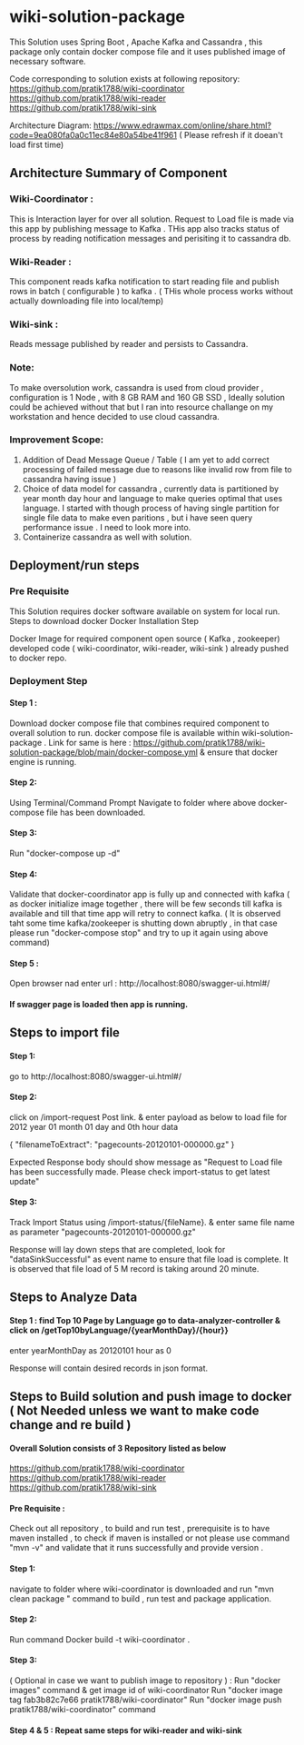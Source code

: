 # wiki-solution-package

This Solution uses Spring Boot , Apache Kafka and Cassandra , this package only contain docker compose file and it uses published image of necessary software.

Code corresponding to solution exists at following repository:
https://github.com/pratik1788/wiki-coordinator
https://github.com/pratik1788/wiki-reader 
https://github.com/pratik1788/wiki-sink


Architecture Diagram: https://www.edrawmax.com/online/share.html?code=9ea080fa0a0c11ec84e80a54be41f961  ( Please refresh if it doean't load first time)

## Architecture Summary of Component

### Wiki-Coordinator :
This is Interaction layer for over all solution.  Request to Load file is made via this app by publishing message to Kafka . THis app also tracks status of process by reading notification messages and perisiting it to cassandra db.

### Wiki-Reader :
This component reads kafka notification to start reading file and publish rows in batch ( configurable ) to  kafka . ( THis whole process works without actually downloading file into local/temp)

### Wiki-sink :
Reads message published by reader and persists to Cassandra.


### Note:  

To make oversolution work, cassandra is used from cloud provider , configuration is 1 Node , with 8 GB RAM and 160 GB SSD , Ideally solution could be achieved without that but I ran into resource challange on my workstation and hence decided to use cloud cassandra.

### Improvement Scope:

1) Addition of Dead Message Queue / Table ( I am yet to add correct processing of failed message due to reasons like invalid row from file to cassandra having issue )
2) Choice of data model for cassandra , currently data is partitioned by year month day hour and language to make queries optimal that uses language. I started with though process of having single partition for single file data to make even paritions , but i have seen query performance issue . I need to look more into.
3) Containerize cassandra as well with solution.


## Deployment/run steps

### Pre Requisite
This Solution requires docker software available on system for local run. Steps to download docker Docker Installation Step

Docker Image for required component open source ( Kafka , zookeeper) developed code ( wiki-coordinator, wiki-reader, wiki-sink ) already pushed to docker repo.

### Deployment Step
#### Step 1 :

Download docker compose file that combines required component to overall solution to run. docker compose file is available within wiki-solution-package . Link for same is here : https://github.com/pratik1788/wiki-solution-package/blob/main/docker-compose.yml & ensure that docker engine is running.

#### Step 2: 
Using Terminal/Command Prompt Navigate to folder where above docker-compose file has been downloaded.

#### Step 3: 
Run "docker-compose up -d"

#### Step 4: 
Validate that docker-coordinator app is fully up and connected with kafka ( as docker initialize image together , there will be few seconds till kafka is available and till that time app will retry to connect kafka. ( It is observed taht some time kafka/zookeeper is shutting down abruptly , in that case please run "docker-compose stop" and try to up it again using above command)

#### Step 5 : 
Open browser nad enter url : http://localhost:8080/swagger-ui.html#/

####  If swagger page is loaded then app is running.

## Steps to import file

#### Step 1: 
go to http://localhost:8080/swagger-ui.html#/

#### Step 2: 
click on /import-request Post link. & enter payload as below to load file for 2012 year 01 month 01 day and 0th hour data

{ "filenameToExtract": "pagecounts-20120101-000000.gz" }

Expected Response body should show message as "Request to Load file has been successfully made. Please check import-status to get latest update"

#### Step 3: 
Track Import Status using /import-status/{fileName}. & enter same file name as parameter "pagecounts-20120101-000000.gz"

Response will lay down steps that are completed, look for "dataSinkSuccessful" as event name to ensure that file load is complete. It is observed that file load of 5 M record is taking around 20 minute.

## Steps to Analyze Data

#### Step 1 : find Top 10 Page by Language go to data-analyzer-controller & click on /getTop10byLanguage/{yearMonthDay}/{hour}}

enter yearMonthDay as 20120101
hour as 0

Response will contain desired records in json format.


## Steps to Build solution and push image to docker ( Not Needed unless we want to make code change and re build )

#### Overall Solution consists of 3 Repository listed as below

https://github.com/pratik1788/wiki-coordinator
https://github.com/pratik1788/wiki-reader 
https://github.com/pratik1788/wiki-sink

#### Pre Requisite : 

Check out all repository , to build and run test , prerequisite is to have maven installed , to check if maven is installed or not please use command "mvn -v" and validate that it runs successfully and provide version .


#### Step 1: 

navigate to folder where wiki-coordinator is downloaded and run "mvn clean package " command to build , run test and package application. 

#### Step 2: 
Run command Docker build -t wiki-coordinator . 

#### Step 3: 
( Optional in case we want to publish image to repository ) : Run "docker images" command & get image id of wiki-coordinator Run "docker image tag fab3b82c7e66 pratik1788/wiki-coordinator" Run "docker image push pratik1788/wiki-coordinator" command

#### Step 4 & 5 : Repeat same steps for wiki-reader and wiki-sink

